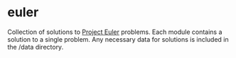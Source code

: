 # euler

Collection of solutions to [Project Euler](https://projecteuler.net/) problems.
Each module contains a solution to a single problem. Any necessary data for
solutions is included in the /data directory.
